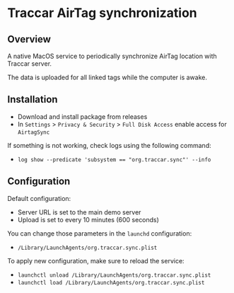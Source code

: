 # Traccar AirTag synchronization

## Overview

A native MacOS service to periodically synchronize AirTag location with Traccar server.

The data is uploaded for all linked tags while the computer is awake.

## Installation

- Download and install package from releases
- In `Settings` > `Privacy & Security` > `Full Disk Access` enable access for `AirtagSync`

If something is not working, check logs using the following command:

- `log show --predicate 'subsystem == "org.traccar.sync"' --info`

## Configuration

Default configuration:

- Server URL is set to the main demo server
- Upload is set to every 10 minutes (600 seconds)

You can change those parameters in the `launchd` configuration:

- `/Library/LaunchAgents/org.traccar.sync.plist`

To apply new configuration, make sure to reload the service:

- `launchctl unload /Library/LaunchAgents/org.traccar.sync.plist`
- `launchctl load /Library/LaunchAgents/org.traccar.sync.plist`
